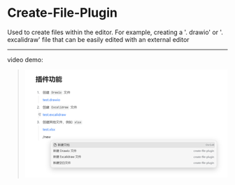 # Create-File-Plugin

Used to create files within the editor. For example, creating a '. drawio' or '. excalidraw' file that can be easily edited with an external editor

---

video demo:

> [![视频演示](preview.png)](https://b3logfile.com/file/2024/06/SiYuan_20240608150308-PsAfCeK.mp4)
